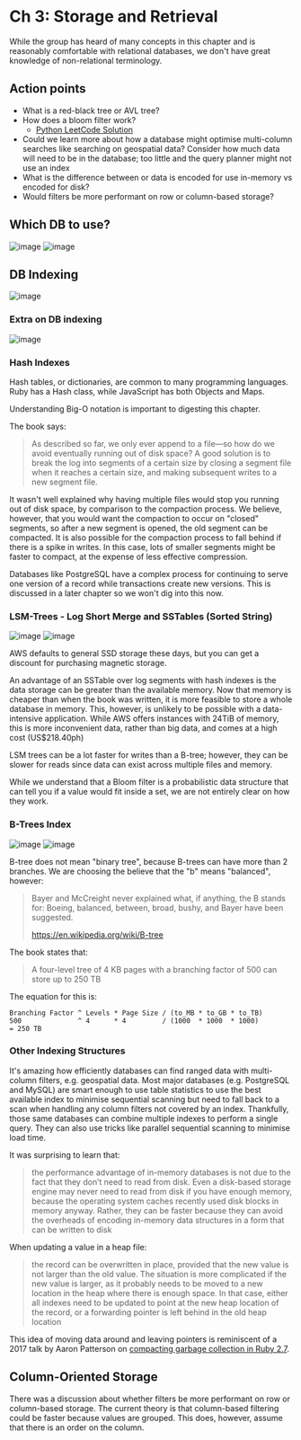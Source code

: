 # Ch 3: Storage and Retrieval

While the group has heard of many concepts in this chapter and is reasonably comfortable with relational databases, we don't have great knowledge of non-relational terminology.
## Action points

- What is a red-black tree or AVL tree?
- How does a bloom filter work?
  - [Python LeetCode Solution](https://github.com/friendlyantz/book-notes-designing-data-intensive-apps/blob/master/_chapters/03.md)
- Could we learn more about how a database might optimise multi-column searches like searching on geospatial data? Consider how much data will need to be in the database; too little and the query planner might not use an index
- What is the difference between or data is encoded for use in-memory vs encoded for disk?
- Would filters be more performant on row or column-based storage?

## Which DB to use?

![image](https://github.com/friendlyantz/friendlyantz/assets/70934030/b3455ff3-42e6-450a-819a-ce5edc4cd7c5)
![image](https://github.com/friendlyantz/friendlyantz/assets/70934030/de80ac88-b499-46cd-af09-8a718ccbb684)

## DB Indexing

![image](https://github.com/friendlyantz/friendlyantz/assets/70934030/e8744b3d-5485-4ea7-b869-817f1f6feecf)

### Extra on DB indexing

![image](https://github.com/friendlyantz/friendlyantz/assets/70934030/52d50a5b-6002-417f-a5c7-13170ee35906)

### Hash Indexes

Hash tables, or dictionaries, are common to many programming languages. Ruby has a Hash class, while JavaScript has both Objects and Maps.

Understanding Big-O notation is important to digesting this chapter.

The book says:
> As described so far, we only ever append to a file—so how do we avoid eventually running out of disk space? A good solution is to break the log into segments of a certain size by closing a segment file when it reaches a certain size, and making subsequent writes to a new segment file.

It wasn't well explained why having multiple files would stop you running out of disk space, by comparison to the compaction process. We believe, however, that you would want the compaction to occur on "closed" segments, so after a new segment is opened, the old segment can be compacted. It is also possible for the compaction process to fall behind if there is a spike in writes. In this case, lots of smaller segments might be faster to compact, at the expense of less effective compression.

Databases like PostgreSQL have a complex process for continuing to serve one version of a record while transactions create new versions. This is discussed in a later chapter so we won't dig into this now.

### LSM-Trees - Log Short Merge and SSTables (Sorted String)

![image](https://github.com/friendlyantz/friendlyantz/assets/70934030/0c5937b2-c89b-4564-87ae-6ae10fa2f9db)
![image](https://github.com/friendlyantz/friendlyantz/assets/70934030/db580ed1-d2c1-4d95-a312-3045309e8148)

AWS defaults to general SSD storage these days, but you can get a discount for purchasing magnetic storage.

An advantage of an SSTable over log segments with hash indexes is the data storage can be greater than the available memory. Now that memory is cheaper than when the book was written, it is more feasible to store a whole database in memory. This, however, is unlikely to be possible with a data-intensive application. While AWS offers instances with 24TiB of memory, this is more inconvenient data, rather than big data, and comes at a high cost (US$218.40ph)

LSM trees can be a lot faster for writes than a B-tree; however, they can be slower for reads since data can exist across multiple files and memory.

While we understand that a Bloom filter is a probabilistic data structure that can tell you if a value would fit inside a set, we are not entirely clear on how they work.

### B-Trees Index

![image](https://github.com/friendlyantz/friendlyantz/assets/70934030/b2b28fd5-2dc6-4c49-894f-5886eb5dc3a4)
![image](https://github.com/friendlyantz/friendlyantz/assets/70934030/b8b07f34-56ca-46bc-b09b-3b4b1104dbcf)

B-tree does not mean "binary tree", because B-trees can have more than 2 branches. We are choosing the believe that the "b" means "balanced", however:
> Bayer and McCreight never explained what, if anything, the B stands for: Boeing, balanced, between, broad, bushy, and Bayer have been suggested.
>
> https://en.wikipedia.org/wiki/B-tree

The book states that:
> A four-level tree of 4 KB pages with a branching factor of 500 can store up to 250 TB

The equation for this is:
```
Branching Factor ^ Levels * Page Size / (to_MB * to_GB * to_TB)
500              ^ 4      * 4         / (1000  * 1000  * 1000)
= 250 TB
```

### Other Indexing Structures

It's amazing how efficiently databases can find ranged data with multi-column filters, e.g. geospatial data. Most major databases (e.g. PostgreSQL and MySQL) are smart enough to use table statistics to use the best available index to minimise sequential scanning but need to fall back to a scan when handling any column filters not covered by an index. Thankfully, those same databases can combine multiple indexes to perform a single query. They can also use tricks like parallel sequential scanning to minimise load time.

It was surprising to learn that:
> the performance advantage of in-memory databases is not due to the fact that they don’t need to read from disk. Even a disk-based storage engine may never need to read from disk if you have enough memory, because the operating system caches recently used disk blocks in memory anyway. Rather, they can be faster because they can avoid the overheads of encoding in-memory data structures in a form that can be written to disk

When updating a value in a heap file:
> the record can be overwritten in place, provided that the new value is not larger than the old value. The situation is more complicated if the new value is larger, as it probably needs to be moved to a new location in the heap where there is enough space. In that case, either all indexes need to be updated to point at the new heap location of the record, or a forwarding pointer is left behind in the old heap location

This idea of moving data around and leaving pointers is reminiscent of a 2017 talk by Aaron Patterson on [compacting garbage collection in Ruby 2.7](https://youtu.be/8Q7M513vewk?t=1267).

## Column-Oriented Storage

There was a discussion about whether filters be more performant on row or column-based storage. The current theory is that column-based filtering could be faster because values are grouped. This does, however, assume that there is an order on the column.
